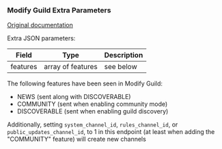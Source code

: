 ### Modify Guild Extra Parameters

[Original documentation](https://discord.com/developers/docs/resources/guild#modify-guild)

Extra JSON parameters:

| Field    | Type              | Description |
|----------|-------------------|-------------|
| features | array of features | see below   |

The following features have been seen in Modify Guild:
* NEWS (sent along with DISCOVERABLE)
* COMMUNITY (sent when enabling community mode)
* DISCOVERABLE (sent when enabling guild discovery)

Additionally, setting `system_channel_id`, `rules_channel_id`, or `public_updates_channel_id`, to 1 in this endpoint (at least when adding the "COMMUNITY" feature) will create new channels
